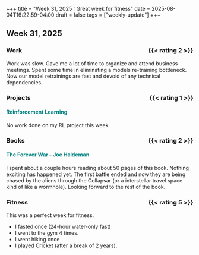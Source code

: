 +++
title = "Week 31, 2025 : Great week for fitness"
date = 2025-08-04T16:22:59-04:00
draft = false
tags = ["weekly-update"]
+++

## Week 31, 2025 

### Work <span style="float: right;">{{< rating 2 >}}</span>
<!-- {{< collapse maxHeight="100" >}}
{{< /collapse >}} -->
Work was slow. Gave me a lot of time to organize and attend business meetings. Spent some time in eliminating a models re-training bottleneck. Now our model retrainings are fast and devoid of any technical dependencies. 


### Projects <span style="float: right;">{{< rating 1 >}}</span>
####  <span style="color: teal">Reinforcement Learning</span>
No work done on my RL project this week. 


### Books <span style="float: right;">{{< rating 2 >}}</span>
####  <span style="color: teal">The Forever War - Joe Haldeman</span>
I spent about a couple hours reading about 50 pages of this book. Nothing exciting has happened yet. The first battle ended and now they are being chased by the aliens through the Collapsar (or a interstellar travel space kind of like a wormhole). Looking forward to the rest of the book. 

### Fitness <span style="float: right;">{{< rating 5 >}}</span>
This was a perfect week for fitness. 
- I fasted once (24-hour water-only fast)
- I went to the gym 4 times. 
- I went hiking once
- I played Cricket (after a break of 2 years). 